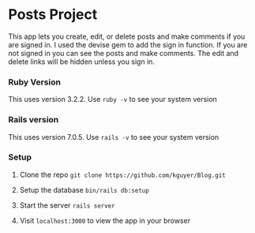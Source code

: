 # Posts Project
This app lets you create, edit, or delete posts and make comments if you are signed in. I used the devise gem to add the sign in function. If you are not signed in you can see the posts and make comments. The edit and delete links will be hidden unless you sign in.

### Ruby Version
This uses version 3.2.2. 
Use `ruby -v` to see your system version

### Rails version
This uses version 7.0.5.
Use `rails -v` to see your system version

### Setup
1. Clone the repo `git clone https://github.com/kguyer/Blog.git`

2. Setup the database `bin/rails db:setup`

3. Start the server `rails server`

4. Visit `localhost:3000` to view the app in your browser